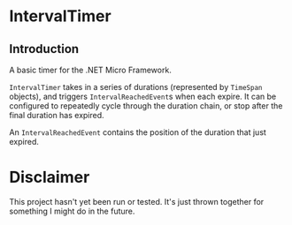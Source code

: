 # IntervalTimer
## Introduction
A basic timer for the .NET Micro Framework.

`IntervalTimer` takes in a series of durations (represented by `TimeSpan` objects), and triggers `IntervalReachedEvent`s when each expire.
It can be configured to repeatedly cycle through the duration chain, or stop after the final duration has expired.

An `IntervalReachedEvent` contains the position of the duration that just expired.

# Disclaimer
This project hasn't yet been run or tested. It's just thrown together for something I might do in the future.